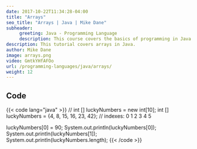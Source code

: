 ```yaml
---
date: 2017-10-22T11:34:28-04:00
title: "Arrays"
seo_title: "Arrays | Java | Mike Dane"
subheader:
     greeting: Java - Programming Language
     description: This course covers the basics of programming in Java. Work your way through the videos and we'll teach you everything you need to know to start your programming journey!
description: This tutorial covers arrays in Java.
author: Mike Dane
image: arrays.png
video: GmtkYHfAFOo
url: /programming-languages/java/arrays/
weight: 12
---
```


## Code

{{< code lang="java" >}}
// int [] luckyNumbers = new int[10];
int [] luckyNumbers = {4, 8, 15, 16, 23, 42};
//         indexes:    0  1  2   3   4   5

luckyNumbers[0] = 90;
System.out.println(luckyNumbers[0]);
System.out.println(luckyNumbers[1]);
System.out.println(luckyNumbers.length);
{{< /code >}}